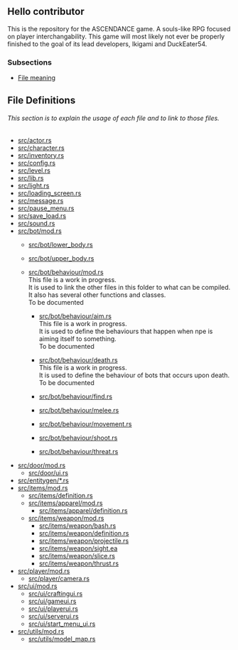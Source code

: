 ## Hello contributor

This is the repository for the ASCENDANCE game. A souls-like RPG focused on player interchangability. This game will most likely not ever be properly finished to the goal of its lead developers, Ikigami and DuckEater54.

### Subsections

- [File meaning](#file-definitions)

## File Definitions

###### This section is to explain the usage of each file and to link to those files.

- [src/actor.rs](src/actor.rs)
- [src/character.rs](src/character.rs)
- [src/inventory.rs](src/inventory.rs)
- [src/config.rs](src/config.rs)
- [src/level.rs](src/level.rs)
- [src/lib.rs](src/lib.rs)
- [src/light.rs](src/light.rs)
- [src/loading_screen.rs](src/loading_screen.rs)
- [src/message.rs](src/message.rs)
- [src/pause_menu.rs](src/pause_menu.rs)
- [src/save_load.rs](src/save_load.rs)
- [src/sound.rs](src/sound.rs)
- [src/bot/mod.rs](src/bot/mod.rs)
	- [src/bot/lower_body.rs](src/bot/lower_body.rs)
	- [src/bot/upper_body.rs](src/bot/upper_body.rs)
	- [src/bot/behaviour/mod.rs](src/bot/behaviour/mod.rs)\
		This file is a work in progress.\
		It is used to link the other files in this folder to what can be compiled. It also has several other functions and classes.\
		To be documented
		
		- [src/bot/behaviour/aim.rs](src/bot/behaviour/aim.rs)\
			This file is a work in progress.\
			It is used to define the behaviours that happen when npe is aiming itself to something.\
			To be documented

		- [src/bot/behaviour/death.rs](src/bot/behaviour/death.rs)\
			This file is a work in progress.\
			It is used to define the behaviour of bots that occurs upon death.\
			To be documented

		- [src/bot/behaviour/find.rs](src/bot/behaviour/find.rs)
		- [src/bot/behaviour/melee.rs](src/bot/behaviour/melee.rs)
		- [src/bot/behaviour/movement.rs](src/bot/behaviour/movement.rs)
		- [src/bot/behaviour/shoot.rs](src/bot/behaviour/shoot.rs)
		- [src/bot/behaviour/threat.rs](src/bot/behaviour/threat.rs)
- [src/door/mod.rs](src/door/mod.rs)
	- [src/door/ui.rs](src/door/ui.rs)
- [src/entitygen/*.rs](src/entitygen/mod.rs)
- [src/items/mod.rs](src/items/mod.rs)
	- [src/items/definition.rs](src/items/definition.rs)
	- [src/items/apparel/mod.rs](src/items/apparel/mod.rs)
		- [src/items/apparel/definition.rs](src/items/apparel/definition.rs)
	- [src/items/weapon/mod.rs](src/items/weapon/mod.rs)
		- [src/items/weapon/bash.rs](src/items/weapon/bash.rs)
		- [src/items/weapon/definition.rs](src/items/weapon/definition.rs)
		- [src/items/weapon/projectile.rs](src/items/weapon/projectile.rs)
		- [src/items/weapon/sight.ea](src/items/weapon/sight.rs)
		- [src/items/weapon/slice.rs](src/items/weapon/slice.rs)
		- [src/items/weapon/thrust.rs](src/items/weapon/thrust.rs)
- [src/player/mod.rs](src/player/mod.rs)
	- [src/player/camera.rs](src/player/camera.rs)
- [src/ui/mod.rs](src/ui/mod.rs)
	- [src/ui/craftingui.rs](src/ui/craftingui.rs)
	- [src/ui/gameui.rs](src/ui/gameui.rs)
	- [src/ui/playerui.rs](src/ui/playerui.rs)
	- [src/ui/serverui.rs](src/ui/serverui.rs)
	- [src/ui/start_menu_ui.rs](src/ui/start_menu_ui.rs)
- [src/utils/mod.rs](src/utils/mod.rs)
	- [src/utils/model_map.rs](src/utils/model_map.rs)